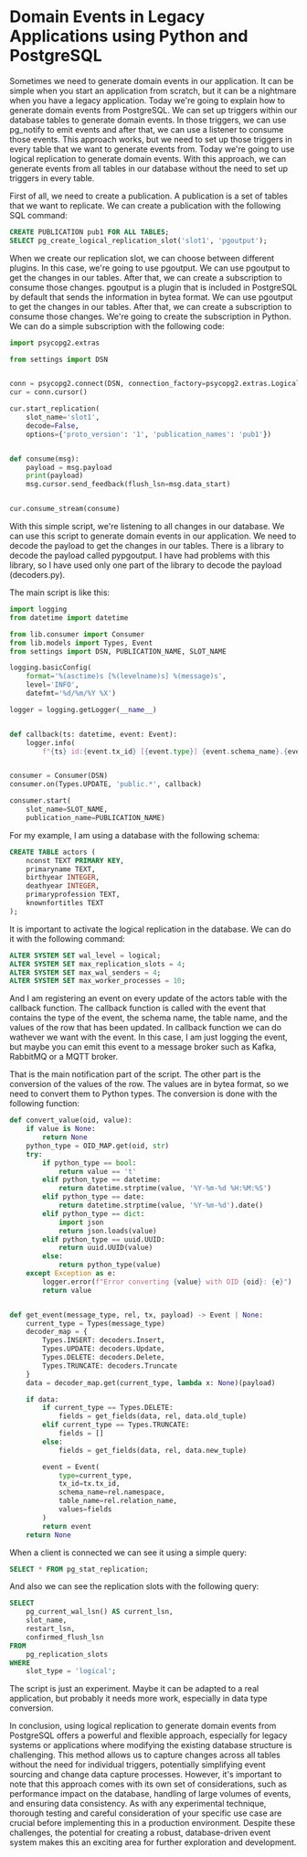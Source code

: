 # Domain Events in Legacy Applications using Python and PostgreSQL

Sometimes we need to generate domain events in our application. It can be simple when you start an application from scratch, but it can be a nightmare when you have a legacy application. Today we're going to explain how to generate domain events from PostgreSQL. We can set up triggers within our database tables to generate domain events. In those triggers, we can use pg_notify to emit events and after that, we can use a listener to consume those events. This approach works, but we need to set up those triggers in every table that we want to generate events from. Today we're going to use logical replication to generate domain events. With this approach, we can generate events from all tables in our database without the need to set up triggers in every table.

First of all, we need to create a publication. A publication is a set of tables that we want to replicate. We can create a publication with the following SQL command:

```sql
CREATE PUBLICATION pub1 FOR ALL TABLES;
SELECT pg_create_logical_replication_slot('slot1', 'pgoutput');
```

When we create our replication slot, we can choose between different plugins. In this case, we're going to use pgoutput. We can use pgoutput to get the changes in our tables. After that, we can create a subscription to consume those changes. pgoutput is a plugin that is included in PostgreSQL by default that sends the information in bytea format. We can use pgoutput to get the changes in our tables. After that, we can create a subscription to consume those changes. We're going to create the subscription in Python. We can do a simple subscription with the following code:

```python
import psycopg2.extras

from settings import DSN


conn = psycopg2.connect(DSN, connection_factory=psycopg2.extras.LogicalReplicationConnection)
cur = conn.cursor()

cur.start_replication(
    slot_name='slot1', 
    decode=False,
    options={'proto_version': '1', 'publication_names': 'pub1'})


def consume(msg):
    payload = msg.payload
    print(payload)
    msg.cursor.send_feedback(flush_lsn=msg.data_start)


cur.consume_stream(consume)
```

With this simple script, we're listening to all changes in our database. We can use this script to generate domain events in our application. We need to decode the payload to get the changes in our tables. There is a library to decode the payload called pypgoutput. I have had problems with this library, so I have used only one part of the library to decode the payload (decoders.py).

The main script is like this:

```python
import logging
from datetime import datetime

from lib.consumer import Consumer
from lib.models import Types, Event
from settings import DSN, PUBLICATION_NAME, SLOT_NAME

logging.basicConfig(
    format='%(asctime)s [%(levelname)s] %(message)s',
    level='INFO',
    datefmt='%d/%m/%Y %X')

logger = logging.getLogger(__name__)


def callback(ts: datetime, event: Event):
    logger.info(
        f"{ts} id:{event.tx_id} [{event.type}] {event.schema_name}.{event.table_name} with values {event.values}")


consumer = Consumer(DSN)
consumer.on(Types.UPDATE, 'public.*', callback)

consumer.start(
    slot_name=SLOT_NAME,
    publication_name=PUBLICATION_NAME)
```

For my example, I am using a database with the following schema:

```sql
CREATE TABLE actors (
    nconst TEXT PRIMARY KEY,
    primaryname TEXT,
    birthyear INTEGER,
    deathyear INTEGER,
    primaryprofession TEXT,
    knownfortitles TEXT
);
```
It is important to activate the logical replication in the database. We can do it with the following command:

```sql
ALTER SYSTEM SET wal_level = logical;
ALTER SYSTEM SET max_replication_slots = 4;
ALTER SYSTEM SET max_wal_senders = 4;
ALTER SYSTEM SET max_worker_processes = 10;
```

And I am registering an event on every update of the actors table with the callback function. The callback function is called with the event that contains the type of the event, the schema name, the table name, and the values of the row that has been updated. In callback function we can do wathever we want with the event. In this case, I am just logging the event, but maybe you can emit this event to a message broker such as Kafka, RabbitMQ or a MQTT broker.

That is the main notification part of the script. The other part is the conversion of the values of the row. The values are in bytea format, so we need to convert them to Python types. The conversion is done with the following function:

```python
def convert_value(oid, value):
    if value is None:
        return None
    python_type = OID_MAP.get(oid, str)
    try:
        if python_type == bool:
            return value == 't'
        elif python_type == datetime:
            return datetime.strptime(value, '%Y-%m-%d %H:%M:%S')
        elif python_type == date:
            return datetime.strptime(value, '%Y-%m-%d').date()
        elif python_type == dict:
            import json
            return json.loads(value)
        elif python_type == uuid.UUID:
            return uuid.UUID(value)
        else:
            return python_type(value)
    except Exception as e:
        logger.error(f"Error converting {value} with OID {oid}: {e}")
        return value


def get_event(message_type, rel, tx, payload) -> Event | None:
    current_type = Types(message_type)
    decoder_map = {
        Types.INSERT: decoders.Insert,
        Types.UPDATE: decoders.Update,
        Types.DELETE: decoders.Delete,
        Types.TRUNCATE: decoders.Truncate
    }
    data = decoder_map.get(current_type, lambda x: None)(payload)

    if data:
        if current_type == Types.DELETE:
            fields = get_fields(data, rel, data.old_tuple)
        elif current_type == Types.TRUNCATE:
            fields = []
        else:
            fields = get_fields(data, rel, data.new_tuple)

        event = Event(
            type=current_type,
            tx_id=tx.tx_id,
            schema_name=rel.namespace,
            table_name=rel.relation_name,
            values=fields
        )
        return event
    return None
```
When a client is connected we can see it using a simple query:

```sql
SELECT * FROM pg_stat_replication;
```

And also we can see the replication slots with the following query:

```sql
SELECT
    pg_current_wal_lsn() AS current_lsn,
    slot_name,
    restart_lsn,
    confirmed_flush_lsn
FROM
    pg_replication_slots
WHERE
    slot_type = 'logical';
```

The script is just an experiment. Maybe it can be adapted to a real application, but probably it needs more work, especially in data type conversion.

In conclusion, using logical replication to generate domain events from PostgreSQL offers a powerful and flexible approach, especially for legacy systems or applications where modifying the existing database structure is challenging. This method allows us to capture changes across all tables without the need for individual triggers, potentially simplifying event sourcing and change data capture processes. However, it's important to note that this approach comes with its own set of considerations, such as performance impact on the database, handling of large volumes of events, and ensuring data consistency. As with any experimental technique, thorough testing and careful consideration of your specific use case are crucial before implementing this in a production environment. Despite these challenges, the potential for creating a robust, database-driven event system makes this an exciting area for further exploration and development.